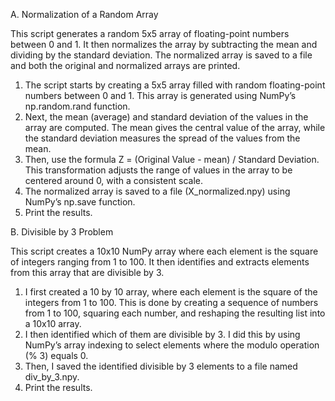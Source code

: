 A. Normalization of a Random Array
   
This script generates a random 5x5 array of floating-point numbers between 0 and 1. It then normalizes the array by subtracting the mean and dividing by the standard deviation. The normalized array is saved to a file and both the original and normalized arrays are printed.

1. The script starts by creating a 5x5 array filled with random floating-point numbers between 0 and 1. This array is generated using NumPy’s np.random.rand function.
2. Next, the mean (average) and standard deviation of the values in the array are computed. The mean gives the central value of the array, while the standard deviation measures the spread of the values from the mean.
3. Then, use the formula Z = (Original Value - mean) / Standard Deviation. This transformation adjusts the range of values in the array to be centered around 0, with a consistent scale.
4. The normalized array is saved to a file (X_normalized.npy) using NumPy’s np.save function.
5. Print the results.

B. Divisible by 3 Problem

This script creates a 10x10 NumPy array where each element is the square of integers ranging from 1 to 100. It then identifies and extracts elements from this array that are divisible by 3. 

1. I first created a 10 by 10 array, where each element is the square of the integers from 1 to 100. This is done by creating a sequence of numbers from 1 to 100, squaring each number, and reshaping the resulting list into a 10x10 array.
2. I then identified which of them are divisible by 3. I did this by using NumPy’s array indexing to select elements where the modulo operation (% 3) equals 0.
3. Then, I saved the identified divisible by 3 elements to a file named div_by_3.npy. 
4. Print the results.
   
